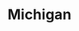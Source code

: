 ---
title: "Michigan"
hashtag: michigan
# need to verify water borders
borders:
  - Canada
  - Indiana
  - Lake Michigan
  - Lake Superior
  - Minnesota
  - Ohio
  - Wisconsin
tags:
  - State
  - United States
---